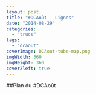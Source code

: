 ```yaml
---
layout: post
title: "#DCAoût - Lignes"
date: "2014-08-29"
categories: 
  - "trucs"
tags: 
  - "dcaout"
coverImage: DCAout-tube-map.png
imgWidth: 360
imgHeight: 360
cover2left: true
---
```


##Plan du #DCAoût
